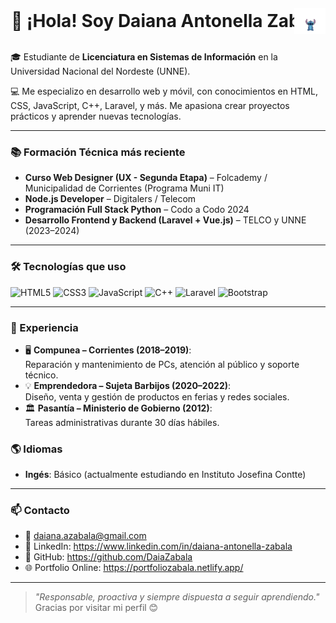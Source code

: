 <div style="display: flex; justify-content: center; align-items: center; position: relative;">
  <h1 style="margin: 0; text-align: center; width: 100%; text-decoration: none; border: none; box-shadow: none;">
    👋 ¡Hola! Soy Daiana Antonella Zabala
  </h1>
  <img src="icegif-5881.gif" width="50" alt="Stitch Gif" style="position: absolute; right: 0;" />
</div>
<br>


🎓 Estudiante de **Licenciatura en Sistemas de Información** en la Universidad Nacional del Nordeste (UNNE).

💻 Me especializo en desarrollo web y móvil, con conocimientos en HTML, CSS, JavaScript, C++, Laravel, y más. Me apasiona crear proyectos prácticos y aprender nuevas tecnologías.

---

### 📚 Formación Técnica más reciente

- **Curso Web Designer (UX - Segunda Etapa)** – Folcademy / Municipalidad de Corrientes (Programa Muni IT)  
- **Node.js Developer** – Digitalers / Telecom  
- **Programación Full Stack Python** – Codo a Codo 2024  
- **Desarrollo Frontend y Backend (Laravel + Vue.js)** – TELCO y UNNE (2023–2024)  
---

### 🛠️ Tecnologías que uso

![HTML5](https://img.shields.io/badge/HTML-E34F26?style=flat&logo=html5&logoColor=white)
![CSS3](https://img.shields.io/badge/CSS-1572B6?style=flat&logo=css3&logoColor=white)
![JavaScript](https://img.shields.io/badge/JavaScript-F7DF1E?style=flat&logo=javascript&logoColor=black)
![C++](https://img.shields.io/badge/C++-00599C?style=flat&logo=c%2B%2B&logoColor=white)
![Laravel](https://img.shields.io/badge/Laravel-FF2D20?style=flat&logo=laravel&logoColor=white)
![Bootstrap](https://img.shields.io/badge/Bootstrap-563D7C?style=flat&logo=bootstrap&logoColor=white)

---

### 💼 Experiencia

- 🖥️ **Compunea – Corrientes (2018–2019)**: <br>
Reparación y mantenimiento de PCs, atención al público y soporte técnico.
- 💡 **Emprendedora – Sujeta Barbijos (2020–2022)**: <br>Diseño, venta y gestión de productos en ferias y redes sociales.
- 🏛️ **Pasantía – Ministerio de Gobierno (2012)**: <br>Tareas administrativas durante 30 días hábiles.


### 🌎 Idiomas
-  **Ingés**: Básico (actualmente estudiando en Instituto Josefina Contte)  
---

### 📫 Contacto

- 📧 daiana.azabala@gmail.com  
- 💼 LinkedIn: https://www.linkedin.com/in/daiana-antonella-zabala  
- 🧠 GitHub: https://github.com/DaiaZabala  
- 🌐 Portfolio Online: https://portfoliozabala.netlify.app/
---

> _"Responsable, proactiva y siempre dispuesta a seguir aprendiendo."_  
> Gracias por visitar mi perfil 😊
